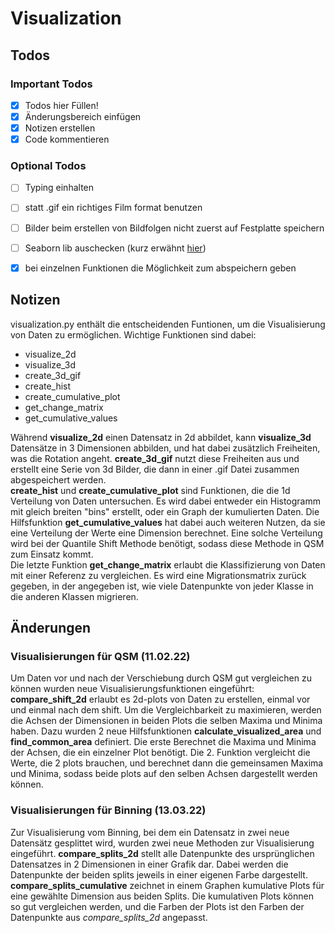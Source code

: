 # Visualization

## Todos

### Important Todos
* [x] Todos hier Füllen!
* [x] Änderungsbereich einfügen
* [x] Notizen erstellen
* [x] Code kommentieren

### Optional Todos
* [ ] Typing einhalten
* [ ] statt .gif ein richtiges Film format benutzen
* [ ] Bilder beim erstellen von Bildfolgen nicht zuerst auf Festplatte speichern
* [ ] Seaborn lib auschecken (kurz erwähnt [hier](https://youtu.be/lnfGvdCqGYs?t=147))
* [x] bei einzelnen Funktionen die Möglichkeit zum abspeichern geben


## Notizen
visualization.py enthält die entscheidenden Funtionen, um die Visualisierung von Daten
zu ermöglichen. Wichtige Funktionen sind dabei:

* visualize_2d
* visualize_3d
* create_3d_gif
* create_hist
* create_cumulative_plot
* get_change_matrix
* get_cumulative_values

Während __visualize_2d__ einen Datensatz in 2d abbildet, kann __visualize_3d__
Datensätze in 3 Dimensionen abbilden, und hat dabei zusätzlich Freiheiten, was die
Rotation angeht. __create_3d_gif__ nutzt diese Freiheiten aus und erstellt eine Serie von 3d Bilder, die 
dann in einer .gif Datei zusammen abgespeichert werden.\
__create_hist__ und __create_cumulative_plot__ sind Funktionen, die die 1d Verteilung von Daten
untersuchen. Es wird dabei entweder ein Histogramm mit gleich breiten "bins" erstellt,
oder ein Graph der kumulierten Daten. Die Hilfsfunktion __get_cumulative_values__ hat
dabei auch weiteren Nutzen, da sie eine Verteilung der Werte eine Dimension berechnet.
Eine solche Verteilung wird bei der Quantile Shift Methode benötigt, sodass diese Methode
in QSM zum Einsatz kommt.\
Die letzte Funktion __get_change_matrix__ erlaubt die Klassifizierung von Daten mit einer
Referenz zu vergleichen. Es wird eine Migrationsmatrix zurück gegeben, in der angegeben
ist, wie viele Datenpunkte von jeder Klasse in die anderen Klassen migrieren.

## Änderungen

### Visualisierungen für QSM (11.02.22)
Um Daten vor und nach der Verschiebung durch QSM gut vergleichen zu können wurden
neue Visualisierungsfunktionen eingeführt: __compare_shift_2d__ erlaubt es 2d-plots von
Daten zu erstellen, einmal vor und einmal nach dem shift. Um die Vergleichbarkeit zu 
maximieren, werden die Achsen der Dimensionen in beiden Plots die selben Maxima und
Minima haben. Dazu wurden 2 neue Hilfsfunktionen __calculate_visualized_area__ und
__find_common_area__ definiert. Die erste Berechnet die Maxima und Minima der Achsen,
die ein einzelner Plot benötigt. Die 2. Funktion vergleicht die Werte, die 2 plots
brauchen, und berechnet dann die gemeinsamen Maxima und Minima, sodass beide plots auf
den selben Achsen dargestellt werden können.

### Visualisierungen für Binning (13.03.22)

Zur Visualisierung vom Binning, bei dem ein Datensatz in zwei neue Datensätz gesplittet wird,
wurden zwei neue Methoden zur Visualisierung eingeführt. __compare_splits_2d__ stellt alle
Datenpunkte des ursprünglichen Datensatzes in 2 Dimensionen in einer Grafik dar. Dabei werden
die Datenpunkte der beiden splits jeweils in einer eigenen Farbe dargestellt.\
__compare_splits_cumulative__ zeichnet in einem Graphen kumulative Plots für eine gewählte
Dimension aus beiden Splits. Die kumulativen Plots können so gut vergleichen werden, und die
Farben der Plots ist den Farben der Datenpunkte aus _compare_splits_2d_ angepasst.